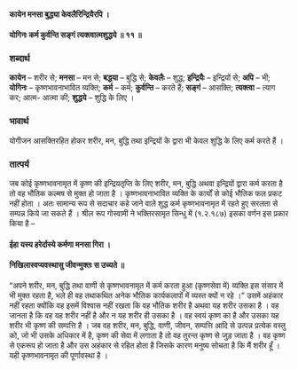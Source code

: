 #### कायेन मनसा बुद्ध्या केवलैरिन्द्रियैरपि ।
#### योगिनः कर्म कुर्वन्ति सङ्गं त्यक्त्वात्मशुद्धये ॥ ११ ॥

### शब्दार्थ

**कायेन** – शरीर से; **मनसा** – मन से; **बद्धया** – बुद्धि  से; **केवलैः** – शुद्ध; **इन्द्रियैः** – इन्द्रियों से; **अपि** – भी; **योगिनः** – कृष्णभावनाभावित व्यक्ति; **कर्म** – कर्म; **कुर्वन्ति** – करते हैं; **सङ्गं** – आसक्ति; **त्यक्त्वा** – त्याग कर; आत्म- आत्मा की; **शुद्धये** – शुद्धि के लिए ।

### भावार्थ

योगीजन आसक्तिरहित होकर शरीर, मन, बुद्धि तथा इन्द्रियों के द्वारा भी केवल शुद्धि के लिए कर्म करते हैं ।

### तात्पर्य

जब कोई कृष्णभावनामृत में कृष्ण की इन्द्रियतृप्ति के लिए शरीर, मन, बुद्धि अथवा इन्द्रियों द्वारा कर्म करता है तो वह भौतिक कल्मष से मुक्त हो जाता है । कृष्णभावनाभावित व्यक्ति के कार्यों से कोई भौतिक फल प्रकट नहीं होता । अतः सामान्य रूप से सदाचार कहे जाने वाले शुद्ध कर्म कृष्णभावनामृत में रहते हुए सरलता से सम्पन्न किये जा सकते हैं । श्रील रूप गोस्वामी ने भक्तिरसामृत सिन्धु में (१.२.१८७) इसका वर्णन इस प्रकार किया है –

#### ईहा यस्य हरेर्दास्ये कर्मणा मनसा गिरा ।
#### निखिलास्वप्यवस्थासु जीवन्मुक्तः स उच्यते ॥

“अपने शरीर, मन, बुद्धि तथा वाणी से कृष्णभावनामृत में कर्म करता हुआ (कृष्णसेवा में) व्यक्ति इस संसार में भी मुक्त रहता है, भले ही वह तथाकथित अनेक भौतिक कार्यकलापों में व्यस्त क्यों न रहे ।” उसमें अहंकार नहीं रहता क्योंकि वह इसमें विश्वास नहीं रखता कि वह भौतिक शरीर है अथवा यह शरीर उसका है । वह जानता है कि वह यह शरीर नहीं है और न यह शरीर ही उसका है । वह स्वयं कृष्ण का है और उसका यह शरीर भी कृष्ण की सम्पत्ति है । जब वह शरीर, मन, बुद्धि, वाणी, जीवन, सम्पत्ति आदि से उत्पन्न प्रत्येक वस्तु को, जो भी उसके अधिकार में है, कृष्ण की सेवा में लगाता है तो वह तुरन्त कृष्ण से जुड़ जाता है । वह कृष्ण से एकरूप हो जाता है और उस अहंकार से रहित होता है जिसके कारण मनुष्य सोचता है कि मैं शरीर हूँ । यही कृष्णभावनामृत की पूर्णावस्था है ।